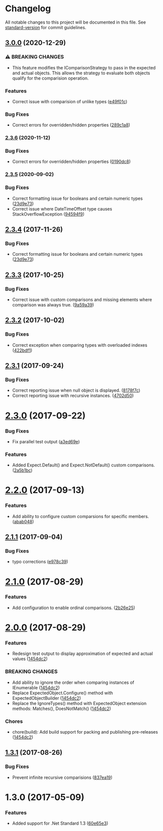 # Changelog

All notable changes to this project will be documented in this file. See [standard-version](https://github.com/conventional-changelog/standard-version) for commit guidelines.

## [3.0.0](https://github.com/derekgreer/expectedObjects/compare/v2.3.5...v3.0.0) (2020-12-29)


### ⚠ BREAKING CHANGES

* This feature modifies the IComparisonStrategy to pass
in the expected and actual objects. This allows the strategy to evaluate
both objects qualify for the comparision operation.

### Features

* Correct issue with comparision of unlike types ([e49f01c](https://github.com/derekgreer/expectedObjects/commit/e49f01ca53a9776c94cd5a418cae3c6bac27a2d1))


### Bug Fixes

* Correct errors for overridden/hidden properties ([289c1a8](https://github.com/derekgreer/expectedObjects/commit/289c1a850446d0c6e77546a9f1eeb18d50f78868))

### [2.3.6](https://github.com/derekgreer/expectedObjects/compare/v2.3.5...v2.3.6) (2020-11-12)


### Bug Fixes

* Correct errors for overridden/hidden properties ([0190dc8](https://github.com/derekgreer/expectedObjects/commit/0190dc8b309636835230a4ae716390037ec34373))

### [2.3.5](https://github.com/derekgreer/expectedObjects/compare/v2.3.3...v2.3.5) (2020-09-02)


### Bug Fixes

* Correct formatting issue for booleans and certain numeric types ([23d9e73](https://github.com/derekgreer/expectedObjects/commit/23d9e739ed47fdfbb630893961c5fdbcdc3206e6))
* Correct issue where DateTimeOffset type causes StackOverflowException ([94594f9](https://github.com/derekgreer/expectedObjects/commit/94594f9899ad4f90db110d8ea1470101326840ef))

<a name="2.3.4"></a>
## [2.3.4](https://github.com/derekgreer/expectedObjects/compare/v2.3.3...v2.3.4) (2017-11-26)


### Bug Fixes

* Correct formatting issue for booleans and certain numeric types ([23d9e73](https://github.com/derekgreer/expectedObjects/commit/23d9e73))



<a name="2.3.3"></a>
## [2.3.3](https://github.com/derekgreer/expectedObjects/compare/v2.3.2...v2.3.3) (2017-10-25)


### Bug Fixes

* Correct issue with custom comparisons and missing elements where comparison was always true. ([9a59a39](https://github.com/derekgreer/expectedObjects/commit/9a59a39))



<a name="2.3.2"></a>
## [2.3.2](https://github.com/derekgreer/expectedObjects/compare/v2.3.1...v2.3.2) (2017-10-02)


### Bug Fixes

* Correct exception when comparing types with overloaded indexes ([422bdf1](https://github.com/derekgreer/expectedObjects/commit/422bdf1))



<a name="2.3.1"></a>
## [2.3.1](https://github.com/derekgreer/expectedObjects/compare/v2.3.0...v2.3.1) (2017-09-24)


### Bug Fixes

* Correct reporting issue when null object is displayed. ([8178f7c](https://github.com/derekgreer/expectedObjects/commit/8178f7c))
* Correct reporting issue with recursive instances. ([4702d50](https://github.com/derekgreer/expectedObjects/commit/4702d50))



<a name="2.3.0"></a>
# [2.3.0](https://github.com/derekgreer/expectedObjects/compare/v2.2.0...v2.3.0) (2017-09-22)


### Bug Fixes

* Fix parallel test output ([a3ed69e](https://github.com/derekgreer/expectedObjects/commit/a3ed69e))


### Features

* Added Expect.Default<T>() and Expect.NotDefault<T>() custom comparisons. ([2a5b1bc](https://github.com/derekgreer/expectedObjects/commit/2a5b1bc))



<a name="2.2.0"></a>
# [2.2.0](https://github.com/derekgreer/expectedObjects/compare/v2.1.1...v2.2.0) (2017-09-13)


### Features

* Add ability to configure custom comparsions for specific members. ([abab048](https://github.com/derekgreer/expectedObjects/commit/abab048))



<a name="2.1.1"></a>
## [2.1.1](https://github.com/derekgreer/expectedObjects/compare/v2.1.0...v2.1.1) (2017-09-04)


### Bug Fixes

* typo corrections ([e978c39](https://github.com/derekgreer/expectedObjects/commit/e978c39))



<a name="2.1.0"></a>
# [2.1.0](https://github.com/derekgreer/expectedObjects/compare/v2.0.0...v2.1.0) (2017-08-29)


### Features

* Add configuration to enable ordinal comparisons. ([2b26e25](https://github.com/derekgreer/expectedObjects/commit/2b26e25))



<a name="2.0.0"></a>
# [2.0.0](https://github.com/derekgreer/expectedObjects/compare/v1.3.1...v2.0.0) (2017-08-29)


### Features

* Redesign test output to display approximation of expected and actual values ([1454dc2](https://github.com/derekgreer/expectedObjects/commit/1454dc2))


### BREAKING CHANGES

* Add ability to ignore the order when comparing instances of IEnumerable ([1454dc2](https://github.com/derekgreer/expectedObjects/commit/1454dc2))
* Replace ExpectedObject.Configure() method with ExpectedObjectBuilder ([1454dc2](https://github.com/derekgreer/expectedObjects/commit/1454dc2))
* Replace the IgnoreTypes() method with ExpectedObject extension methods: Matches(), DoesNotMatch() ([1454dc2](https://github.com/derekgreer/expectedObjects/commit/1454dc2))


### Chores

* chore(build): Add build support for packing and publishing pre-releases ([1454dc2](https://github.com/derekgreer/expectedObjects/commit/1454dc2))



<a name="1.3.1"></a>
## [1.3.1](https://github.com/derekgreer/expectedObjects/compare/v1.3.0...v1.3.1) (2017-08-26)


### Bug Fixes

* Prevent infinite recursive comparisions ([837ea19](https://github.com/derekgreer/expectedObjects/commit/837ea19))



<a name="1.3.0"></a>
# 1.3.0 (2017-05-09)


### Features

* Added support for .Net Standard 1.3 ([60e65e3](https://github.com/derekgreer/expectedObjects/commit/60e65e3))
